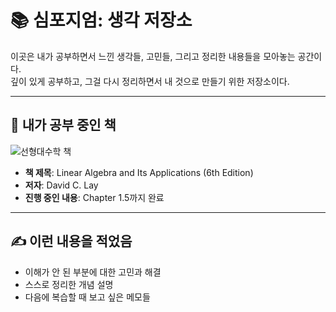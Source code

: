 # 📚 심포지엄: 생각 저장소

이곳은 내가 공부하면서 느낀 생각들, 고민들, 그리고 정리한 내용들을 모아놓는 공간이다.  
깊이 있게 공부하고, 그걸 다시 정리하면서 내 것으로 만들기 위한 저장소이다.

---

## 📘 내가 공부 중인 책

<img src="https://cafe24.poxo.com/ec01/bookvagc/HOvhRhvOk+Cp2KY4JuusAuEdaAQUCeQT2PmmrtXhFZ+iO3z6kfJAQJHzh86iW7S9ypKh3jGct5shmlyeYk7gxQ==/_/web/product/big/202304/db6e6b523ffc354557aaf3b4e4bf0191.jpg" alt="선형대수학 책"/>

- **책 제목**: Linear Algebra and Its Applications (6th Edition)
- **저자**: David C. Lay
- **진행 중인 내용**: Chapter 1.5까지 완료

---

## ✍️ 이런 내용을 적었음
- 이해가 안 된 부분에 대한 고민과 해결
- 스스로 정리한 개념 설명
- 다음에 복습할 때 보고 싶은 메모들
